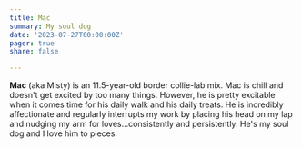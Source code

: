```yaml
---
title: Mac
summary: My soul dog
date: '2023-07-27T00:00:00Z'
pager: true
share: false

---
```

**Mac** (aka Misty) is an 11.5-year-old border collie-lab mix. Mac is  chill and doesn't get excited by too many things. However, he is pretty excitable when it comes time for his daily walk and his daily treats. He is incredibly affectionate and regularly interrupts my work by placing his head on my lap and nudging my arm for loves...consistently and persistently. He's my soul dog and I love him to pieces.
